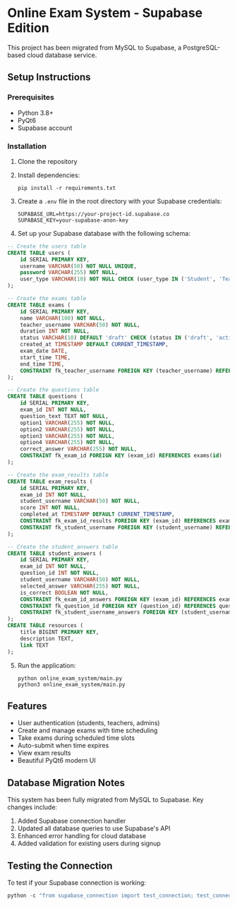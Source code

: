 # Online Exam System - Supabase Edition

This project has been migrated from MySQL to Supabase, a PostgreSQL-based cloud database service.

## Setup Instructions

### Prerequisites
- Python 3.8+
- PyQt6
- Supabase account

### Installation

1. Clone the repository
2. Install dependencies:
   ```
   pip install -r requirements.txt
   ```

3. Create a `.env` file in the root directory with your Supabase credentials:
   ```
   SUPABASE_URL=https://your-project-id.supabase.co
   SUPABASE_KEY=your-supabase-anon-key
   ```

4. Set up your Supabase database with the following schema:

```sql
-- Create the users table
CREATE TABLE users (
    id SERIAL PRIMARY KEY,
    username VARCHAR(50) NOT NULL UNIQUE,
    password VARCHAR(255) NOT NULL,
    user_type VARCHAR(10) NOT NULL CHECK (user_type IN ('Student', 'Teacher', 'Admin'))
);

-- Create the exams table
CREATE TABLE exams (
    id SERIAL PRIMARY KEY,
    name VARCHAR(100) NOT NULL,
    teacher_username VARCHAR(50) NOT NULL,
    duration INT NOT NULL,
    status VARCHAR(10) DEFAULT 'draft' CHECK (status IN ('draft', 'active', 'completed')),
    created_at TIMESTAMP DEFAULT CURRENT_TIMESTAMP,
    exam_date DATE,
    start_time TIME,
    end_time TIME,
    CONSTRAINT fk_teacher_username FOREIGN KEY (teacher_username) REFERENCES users(username)
);

-- Create the questions table
CREATE TABLE questions (
    id SERIAL PRIMARY KEY,
    exam_id INT NOT NULL,
    question_text TEXT NOT NULL,
    option1 VARCHAR(255) NOT NULL,
    option2 VARCHAR(255) NOT NULL,
    option3 VARCHAR(255) NOT NULL,
    option4 VARCHAR(255) NOT NULL,
    correct_answer VARCHAR(255) NOT NULL,
    CONSTRAINT fk_exam_id FOREIGN KEY (exam_id) REFERENCES exams(id)
);

-- Create the exam_results table
CREATE TABLE exam_results (
    id SERIAL PRIMARY KEY,
    exam_id INT NOT NULL,
    student_username VARCHAR(50) NOT NULL,
    score INT NOT NULL,
    completed_at TIMESTAMP DEFAULT CURRENT_TIMESTAMP,
    CONSTRAINT fk_exam_id_results FOREIGN KEY (exam_id) REFERENCES exams(id),
    CONSTRAINT fk_student_username FOREIGN KEY (student_username) REFERENCES users(username)
);

-- Create the student_answers table
CREATE TABLE student_answers (
    id SERIAL PRIMARY KEY,
    exam_id INT NOT NULL,
    question_id INT NOT NULL,
    student_username VARCHAR(50) NOT NULL,
    selected_answer VARCHAR(255) NOT NULL,
    is_correct BOOLEAN NOT NULL,
    CONSTRAINT fk_exam_id_answers FOREIGN KEY (exam_id) REFERENCES exams(id),
    CONSTRAINT fk_question_id FOREIGN KEY (question_id) REFERENCES questions(id),
    CONSTRAINT fk_student_username_answers FOREIGN KEY (student_username) REFERENCES users(username)
);
CREATE TABLE resources (
    title BIGINT PRIMARY KEY,
    description TEXT,
    link TEXT
);
```

5. Run the application:
   ```
   python online_exam_system/main.py
   python3 online_exam_system/main.py
   ```

## Features

- User authentication (students, teachers, admins)
- Create and manage exams with time scheduling
- Take exams during scheduled time slots
- Auto-submit when time expires
- View exam results
- Beautiful PyQt6 modern UI

## Database Migration Notes

This system has been fully migrated from MySQL to Supabase. Key changes include:

1. Added Supabase connection handler
2. Updated all database queries to use Supabase's API
3. Enhanced error handling for cloud database
4. Added validation for existing users during signup

## Testing the Connection

To test if your Supabase connection is working:

```python
python -c "from supabase_connection import test_connection; test_connection()"
``` 